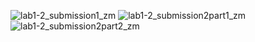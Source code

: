 ![lab1-2_submission1_zm](https://user-images.githubusercontent.com/55714414/133004080-3c1d91c2-5e9c-48d6-b781-6b4c511e7772.PNG)
![lab1-2_submission2part1_zm](https://user-images.githubusercontent.com/55714414/133004085-bcd09908-3f98-4dfe-a776-52f10aab85d0.PNG)
![lab1-2_submission2part2_zm](https://user-images.githubusercontent.com/55714414/133004090-63afa20a-6cb5-486b-bcef-adebb994cbf3.PNG)

